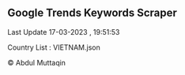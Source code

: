 

## Google Trends Keywords Scraper 
 
Last Update 17-03-2023 , 19:51:53

Country List :
VIETNAM.json



© Abdul Muttaqin 
